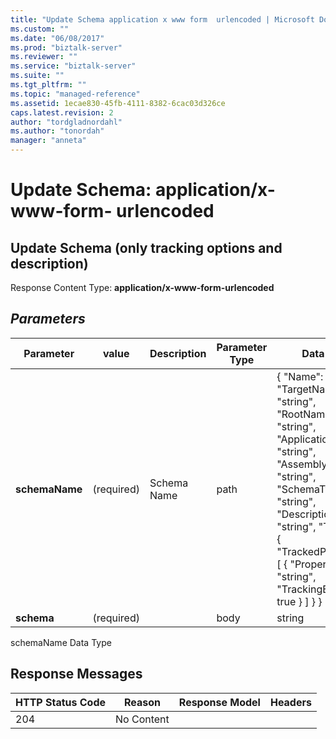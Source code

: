 ```yaml
---
title: "Update Schema application x www form  urlencoded | Microsoft Docs"
ms.custom: ""
ms.date: "06/08/2017"
ms.prod: "biztalk-server"
ms.reviewer: ""
ms.service: "biztalk-server"
ms.suite: ""
ms.tgt_pltfrm: ""
ms.topic: "managed-reference"
ms.assetid: 1ecae830-45fb-4111-8382-6cac03d326ce
caps.latest.revision: 2
author: "tordgladnordahl"
ms.author: "tonordah"
manager: "anneta"
---
```

# Update Schema: application/x-www-form-  urlencoded
## Update Schema (only tracking options and description)							
							
  Response Content Type: **application/x-www-form-urlencoded**							
							
## *Parameters*							
							
							
							
Parameter|value  |Description  |Parameter Type|Data Type|							
---------|---------|---------|---------|---------							
**schemaName** |(required)|Schema Name|path| { "Name": "string", "TargetNameSpace": "string", "RootName": "string", "ApplicationName": "string", "AssemblyName": "string", "SchemaType": "string", "Description": "string", "Tracking": { "TrackedProperties": [ { "PropertyName": "string", "TrackingEnabled": true } ] } } |  							
**schema** |(required)||body|string|		

schemaName Data Type


										
							
## Response Messages							
							
							
HTTP Status Code  |Reason  |Response Model  |Headers  							
---------|---------|---------|---------							
204     |  No Content       |         |        |							
